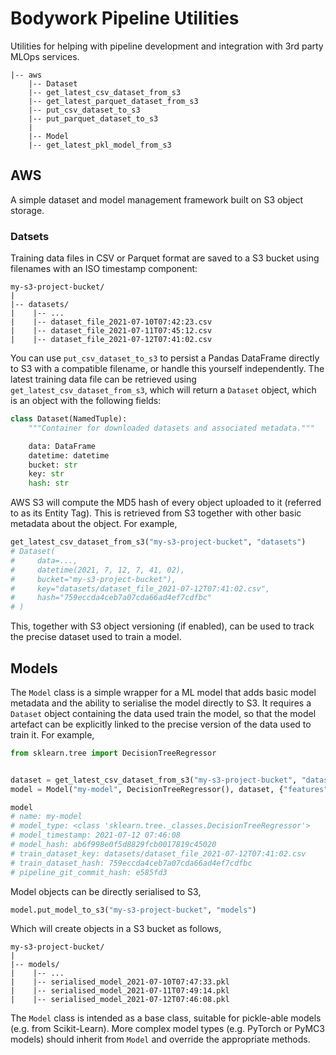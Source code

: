 # Bodywork Pipeline Utilities

Utilities for helping with pipeline development and integration with 3rd party MLOps services.

```text
|-- aws
    |-- Dataset
    |-- get_latest_csv_dataset_from_s3
    |-- get_latest_parquet_dataset_from_s3
    |-- put_csv_dataset_to_s3
    |-- put_parquet_dataset_to_s3
    |
    |-- Model
    |-- get_latest_pkl_model_from_s3
```

## AWS

A simple dataset and model management framework built on S3 object storage.

### Datsets

Training data files in CSV or Parquet format are saved to a S3 bucket using filenames with an ISO timestamp component:

```text
my-s3-project-bucket/
|
|-- datasets/
|    |-- ... 
|    |-- dataset_file_2021-07-10T07:42:23.csv
|    |-- dataset_file_2021-07-11T07:45:12.csv
|    |-- dataset_file_2021-07-12T07:41:02.csv
```

You can use `put_csv_dataset_to_s3` to persist a Pandas DataFrame directly to S3 with a compatible filename, or handle this yourself independently. The latest training data file can be retrieved using `get_latest_csv_dataset_from_s3`, which will return a `Dataset` object, which is an object with the following fields:

```python
class Dataset(NamedTuple):
    """Container for downloaded datasets and associated metadata."""

    data: DataFrame
    datetime: datetime
    bucket: str
    key: str
    hash: str
```

AWS S3 will compute the MD5 hash of every object uploaded to it (referred to as its Entity Tag). This is retrieved from S3 together with other basic metadata about the object. For example,

```python
get_latest_csv_dataset_from_s3("my-s3-project-bucket", "datasets")
# Dataset(
#     data=...,
#     datetime(2021, 7, 12, 7, 41, 02),
#     bucket="my-s3-project-bucket"),
#     key="datasets/dataset_file_2021-07-12T07:41:02.csv",
#     hash="759eccda4ceb7a07cda66ad4ef7cdfbc"
# )
```

This, together with S3 object versioning (if enabled), can be used to track the precise dataset used to train a model.

## Models

The `Model` class is a simple wrapper for a ML model that adds basic model metadata and the ability to serialise the model directly to S3. It requires a `Dataset` object containing the data used train the model, so that the model artefact can be explicitly linked to the precise version of the data used to train it. For example,

```python
from sklearn.tree import DecisionTreeRegressor


dataset = get_latest_csv_dataset_from_s3("my-s3-project-bucket", "datasets")
model = Model("my-model", DecisionTreeRegressor(), dataset, {"features": ["x1", "x2"], "foo": "bar"})

model
# name: my-model
# model_type: <class 'sklearn.tree._classes.DecisionTreeRegressor'>
# model_timestamp: 2021-07-12 07:46:08
# model_hash: ab6f998e0f5d8829fcb0017819c45020
# train_dataset_key: datasets/dataset_file_2021-07-12T07:41:02.csv
# train_dataset_hash: 759eccda4ceb7a07cda66ad4ef7cdfbc
# pipeline_git_commit_hash: e585fd3
```

Model objects can be directly serialised to S3,

```python
model.put_model_to_s3("my-s3-project-bucket", "models")
```

Which will create objects in a S3 bucket as follows,

```text
my-s3-project-bucket/
|
|-- models/
|    |-- ... 
|    |-- serialised_model_2021-07-10T07:47:33.pkl
|    |-- serialised_model_2021-07-11T07:49:14.pkl
|    |-- serialised_model_2021-07-12T07:46:08.pkl
```

The `Model` class is intended as a base class, suitable for pickle-able models (e.g. from Scikit-Learn). More complex model types (e.g. PyTorch or PyMC3 models) should inherit from `Model` and override the appropriate methods.